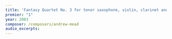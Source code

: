 ```yaml
---
title: 'Fantasy Quartet No. 3 for tenor saxophone, violin, clarinet and piano'
premier: "1"
year: 2003
composer: /composers/andrew-mead
audio_excerpts: 
---
```

